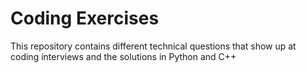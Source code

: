 # Coding Exercises
This repository contains different technical questions that show up at coding interviews and the solutions in Python and C++

